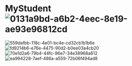 # MyStudent![0131a9bd-a6b2-4eec-8e19-ae93e96812cd](https://github.com/user-attachments/assets/23bd3c5f-7cb5-4dbe-a2ae-743da6f572b5)
![559dafbb-118c-4e01-bc4e-cd32cb1b1b6e](https://github.com/user-attachments/assets/f3fded12-9808-4872-8959-0e5ade78b5d5)
![fd9214b6-e76e-4475-90d2-b0ee03a4cb20](https://github.com/user-attachments/assets/4bdcf4d4-e516-4c87-ab8b-b6b062eddf48)
![70e1d2a6-79b4-44fc-96e7-34e38968a612](https://github.com/user-attachments/assets/3addb7c5-7203-4dfe-bc76-ec3404f64c54)
![ea994228-7aef-486a-a559-72b06f494ad8](https://github.com/user-attachments/assets/7f7d5b1d-3e52-4e2e-a70b-f9e5f304dc4e)
